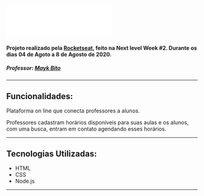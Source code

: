 
<img src="./public/images/logo.svg" alt="Proffy" width="280">


#### **Projeto realizado pela [Rocketseat](http://github.com/rocketseat "Rocketseat"), feito na Next level Week #2. Durante os dias 04 de Agoto a 8 de Agosto de 2020.**

##### Professor: [Mayk Bito](http://github.com/maykbrito "Mayk Bito")

------------

## Funcionalidades:

Plataforma on line que conecta professores a alunos.

Professores cadastram horários disponíveis para suas aulas e os alunos, com uma busca, entram em contato agendando esses horários.

------------

## Tecnologias Utilizadas:

- HTML
- CSS
- Node.js

------------
